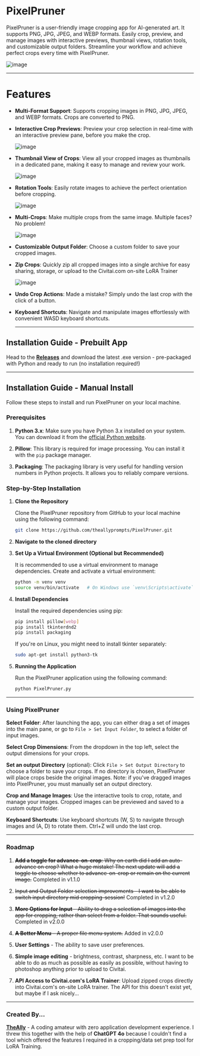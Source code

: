 # PixelPruner
PixelPruner is a user-friendly image cropping app for AI-generated art. It supports PNG, JPG, JPEG, and WEBP formats. Easily crop, preview, and manage images with interactive previews, thumbnail views, rotation tools, and customizable output folders. Streamline your workflow and achieve perfect crops every time with PixelPruner.

  ![image](https://github.com/theallyprompts/PixelPruner/assets/133992794/bf264a2a-1192-428b-9c73-7da4b17d7313)
 
---

# Features
- **Multi-Format Support**: Supports cropping images in PNG, JPG, JPEG, and WEBP formats. Crops are converted to PNG.

- **Interactive Crop Previews**: Preview your crop selection in real-time with an interactive preview pane, before you make the crop.

  ![image](https://github.com/theallyprompts/PixelPruner/assets/133992794/5768c2f2-7573-4700-a79d-b38508ac9307)

- **Thumbnail View of Crops**: View all your cropped images as thumbnails in a dedicated pane, making it easy to manage and review your work.

  ![image](https://github.com/theallyprompts/PixelPruner/assets/133992794/e96b3dbb-924e-41b6-bf9f-46d581f3fcde)

- **Rotation Tools**: Easily rotate images to achieve the perfect orientation before cropping.

  ![image](https://github.com/theallyprompts/PixelPruner/assets/133992794/c1df184c-9aa5-4af5-bca9-c45cf40c24e4)

- **Multi-Crops**: Make multiple crops from the same image. Multiple faces? No problem!

  ![image](https://github.com/theallyprompts/PixelPruner/assets/133992794/9dac7fdb-6bb8-4c46-a863-9506701b219a)

- **Customizable Output Folder**: Choose a custom folder to save your cropped images.

- **Zip Crops**: Quickly zip all cropped images into a single archive for easy sharing, storage, or upload to the Civitai.com on-site LoRA Trainer

  ![image](https://github.com/theallyprompts/PixelPruner/assets/133992794/2c02c817-80ce-4280-8eca-2e6a198425e4)

- **Undo Crop Actions**: Made a mistake? Simply undo the last crop with the click of a button.

- **Keyboard Shortcuts**: Navigate and manipulate images effortlessly with convenient WASD keyboard shortcuts.

  ---

## Installation Guide - Prebuilt App

Head to the **[Releases](https://github.com/theallyprompts/PixelPruner/releases)** and download the latest .exe version - pre-packaged with Python and ready to run (no installation required!)

---

## Installation Guide - Manual Install

Follow these steps to install and run PixelPruner on your local machine.

### Prerequisites

1. **Python 3.x**: Make sure you have Python 3.x installed on your system. You can download it from the [official Python website](https://www.python.org/downloads/).

2. **Pillow**: This library is required for image processing. You can install it with the `pip` package manager.

3. **Packaging**: The packaging library is very useful for handling version numbers in Python projects. It allows you to reliably compare versions.

### Step-by-Step Installation

1. **Clone the Repository**

   Clone the PixelPruner repository from GitHub to your local machine using the following command:

   ```sh
   git clone https://github.com/theallyprompts/PixelPruner.git
   ```

2. **Navigate to the cloned directory**

3. **Set Up a Virtual Environment (Optional but Recommended)**

   It is recommended to use a virtual environment to manage dependencies. Create and activate a virtual environment:

   ```sh
   python -m venv venv
   source venv/bin/activate   # On Windows use `venv\Scripts\activate`
   ```

4. **Install Dependencies**

    Install the required dependencies using pip:

    ```sh
    pip install pillow[webp]
    pip install tkinterdnd2
    pip install packaging
    ```

    If you're on Linux, you might need to install tkinter separately:

    ```sh
    sudo apt-get install python3-tk
    ```

5. **Running the Application**

    Run the PixelPruner application using the following command: 

    ```sh
    python PixelPruner.py
    ```

---

### Using PixelPruner

**Select Folder**: After launching the app, you can either drag a set of images into the main pane, or go to `File > Set Input Folder`, to select a folder of input images.

**Select Crop Dimensions**: From the dropdown in the top left, select the output dimensions for your crops.

**Set an output Directory** (optional): Click `File > Set Output Directory` to choose a folder to save your crops. If no directory is chosen, PixelPruner will place crops beside the original images. Note: if you've dragged images into PixelPruner, you must manually set an output directory.

**Crop and Manage Images**: Use the interactive tools to crop, rotate, and manage your images. Cropped images can be previewed and saved to a custom output folder.

**Keyboard Shortcuts**: Use keyboard shortcuts (W, S) to navigate through images and (A, D) to rotate them. Ctrl+Z will undo the last crop.

---

### Roadmap

1. ~~**Add a toggle for advance-on-crop**: Why on earth did I add an auto-advance on crop? What a huge mistake! The next update will add a toggle to choose whether to advance-on-crop or remain on the current image.~~ Completed in v1.1.0

2. ~~Input and Output Folder selection improvements - I want to be able to switch input directory mid cropping-session!~~ Completed in v1.2.0

3. ~~**More Options for Input** - Ability to drag a selection of images into the app for cropping, rather than select from a folder. That sounds useful.~~ Completed in v2.0.0

4. ~~**A Better Menu** - A proper file menu system.~~ Added in v2.0.0

5. **User Settings** - The ability to save user preferences.

6. **Simple image editing** - brightness, contrast, sharpness, etc. I want to be able to do as much as possible as easily as possible, without having to photoshop anything prior to upload to Civitai.

7. **API Access to Civitai.com's LoRA Trainer**: Upload zipped crops directly into Civitai.com's on-site LoRA trainer. The API for this doesn't exist yet, but maybe if I ask nicely...

---

### Created By...

**[TheAlly](https://civitai.com/user/theally)** - A coding amateur with zero application development experience. I threw this together with the help of **ChatGPT 4o** because I couldn't find a tool which offered the features I required in a cropping/data set prep tool for LoRA Training.
